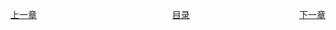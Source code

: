<span style="float:left;display:inline-block;">[上一章](Day04.md)</span>
<span style="margin-left:43%">[目录](SUMMARY.md)</span>
<span style="float:right;">[下一章](Day06.md)</span>